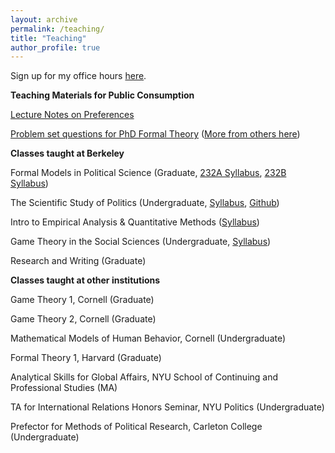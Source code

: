 ```yaml
---
layout: archive
permalink: /teaching/
title: "Teaching"
author_profile: true
---
```


Sign up for my office hours  [here](https://andrewlittle.youcanbook.me/).

**Teaching Materials for Public Consumption**

[Lecture Notes on Preferences](https://anthlittle.github.io/files/little_preferences.pdf)

[Problem set questions for PhD Formal Theory](https://anthlittle.github.io/files/little_formaltheoryproblems.pdf) ([More from others here](https://drive.google.com/drive/folders/1oBpHY8agGONQ33kI_TeC5CVg6qHC-RE7))

**Classes taught at Berkeley**

Formal Models in Political Science (Graduate,  [232A Syllabus](https://anthlittle.github.io/files/GT1syllabusS21.pdf),  [232B Syllabus](https://anthlittle.github.io/files/232BsyllabusFA21.pdf))

The Scientific Study of Politics (Undergraduate,  [Syllabus](https://anthlittle.github.io/files/ps88syllabusF2021.pdf),  [Github](https://github.com/ds-connectors/PolSci-88-FA21))

Intro to Empirical Analysis & Quantitative Methods ([Syllabus](https://anthlittle.github.io/files/ps3syllabusF2020.pdf))

Game Theory in the Social Sciences (Undergraduate,  [Syllabus](https://anthlittle.github.io/files/gtss-syllabus-FA2017.pdf))

Research and Writing (Graduate)

**Classes taught at other institutions**

Game Theory 1, Cornell (Graduate)

Game Theory 2, Cornell (Graduate)

Mathematical Models of Human Behavior, Cornell (Undergraduate)

Formal Theory 1, Harvard (Graduate)

Analytical Skills for Global Affairs, NYU School of Continuing and Professional Studies (MA)

TA for International Relations Honors Seminar, NYU Politics (Undergraduate)

Prefector for Methods of Political Research, Carleton College (Undergraduate)